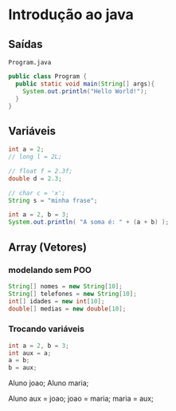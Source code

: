 # Introdução ao java

## Saídas

`Program.java`
```java
public class Program {
  public static void main(String[] args){
    System.out.println("Hello World!");
  }
}
```

## Variáveis

```java
int a = 2;
// long l = 2L;

// float f = 2.3f;
double d = 2.3;

// char c = 'x';
String s = "minha frase";
```

```java
int a = 2, b = 3;
System.out.println( "A soma é: " + (a + b) );
```

## Array (Vetores)

### modelando sem POO
```java
String[] nomes = new String[10];
String[] telefones = new String[10];
int[] idades = new int[10];
double[] medias = new double[10];
```

### Trocando variáveis 
```java
int a = 2, b = 3;
int aux = a;
a = b;
b = aux;
```

Aluno joao;
Aluno maria;

Aluno aux = joao;
joao = maria;
maria = aux;